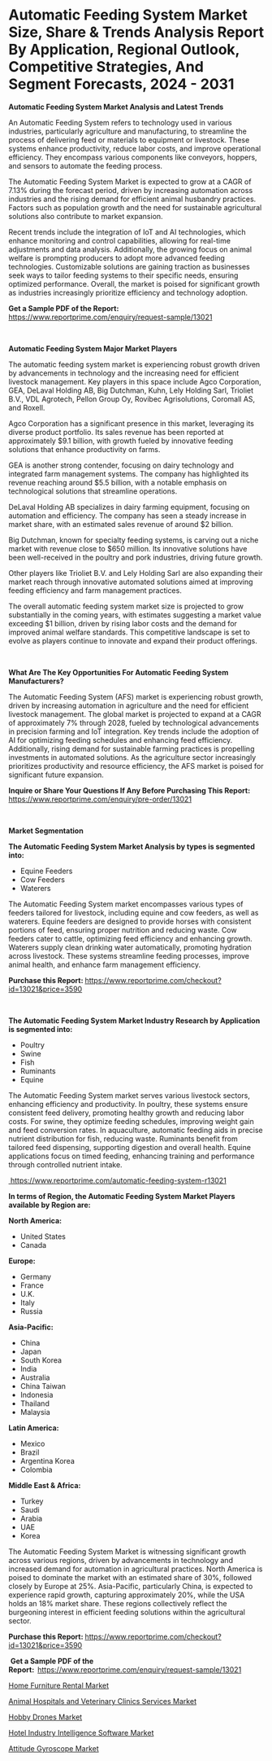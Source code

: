 <p><h1>Automatic Feeding System Market Size, Share & Trends Analysis Report By Application, Regional Outlook, Competitive Strategies, And Segment Forecasts, 2024 - 2031</h1></p><p><strong>Automatic Feeding System Market Analysis and Latest Trends</strong></p>
<p><p>An Automatic Feeding System refers to technology used in various industries, particularly agriculture and manufacturing, to streamline the process of delivering feed or materials to equipment or livestock. These systems enhance productivity, reduce labor costs, and improve operational efficiency. They encompass various components like conveyors, hoppers, and sensors to automate the feeding process.</p><p>The Automatic Feeding System Market is expected to grow at a CAGR of 7.13% during the forecast period, driven by increasing automation across industries and the rising demand for efficient animal husbandry practices. Factors such as population growth and the need for sustainable agricultural solutions also contribute to market expansion. </p><p>Recent trends include the integration of IoT and AI technologies, which enhance monitoring and control capabilities, allowing for real-time adjustments and data analysis. Additionally, the growing focus on animal welfare is prompting producers to adopt more advanced feeding technologies. Customizable solutions are gaining traction as businesses seek ways to tailor feeding systems to their specific needs, ensuring optimized performance. Overall, the market is poised for significant growth as industries increasingly prioritize efficiency and technology adoption.</p></p>
<p><strong>Get a Sample PDF of the Report:&nbsp;</strong> <a href="https://www.reportprime.com/enquiry/request-sample/13021?utm_campaign=24&utm_medium=2&utm_source=Github&utm_content=ia&utm_term=25112024&utm_id=automatic-feeding-system">https://www.reportprime.com/enquiry/request-sample/13021</a></p>
<p>&nbsp;</p>
<p><strong>Automatic Feeding System Major Market Players</strong></p>
<p><p>The automatic feeding system market is experiencing robust growth driven by advancements in technology and the increasing need for efficient livestock management. Key players in this space include Agco Corporation, GEA, DeLaval Holding AB, Big Dutchman, Kuhn, Lely Holding Sarl, Trioliet B.V., VDL Agrotech, Pellon Group Oy, Rovibec Agrisolutions, Coromall AS, and Roxell.</p><p>Agco Corporation has a significant presence in this market, leveraging its diverse product portfolio. Its sales revenue has been reported at approximately $9.1 billion, with growth fueled by innovative feeding solutions that enhance productivity on farms.</p><p>GEA is another strong contender, focusing on dairy technology and integrated farm management systems. The company has highlighted its revenue reaching around $5.5 billion, with a notable emphasis on technological solutions that streamline operations.</p><p>DeLaval Holding AB specializes in dairy farming equipment, focusing on automation and efficiency. The company has seen a steady increase in market share, with an estimated sales revenue of around $2 billion.</p><p>Big Dutchman, known for specialty feeding systems, is carving out a niche market with revenue close to $650 million. Its innovative solutions have been well-received in the poultry and pork industries, driving future growth.</p><p>Other players like Trioliet B.V. and Lely Holding Sarl are also expanding their market reach through innovative automated solutions aimed at improving feeding efficiency and farm management practices.</p><p>The overall automatic feeding system market size is projected to grow substantially in the coming years, with estimates suggesting a market value exceeding $1 billion, driven by rising labor costs and the demand for improved animal welfare standards. This competitive landscape is set to evolve as players continue to innovate and expand their product offerings.</p></p>
<p>&nbsp;</p>
<p><strong>What Are The Key Opportunities For Automatic Feeding System Manufacturers?</strong></p>
<p><p>The Automatic Feeding System (AFS) market is experiencing robust growth, driven by increasing automation in agriculture and the need for efficient livestock management. The global market is projected to expand at a CAGR of approximately 7% through 2028, fueled by technological advancements in precision farming and IoT integration. Key trends include the adoption of AI for optimizing feeding schedules and enhancing feed efficiency. Additionally, rising demand for sustainable farming practices is propelling investments in automated solutions. As the agriculture sector increasingly prioritizes productivity and resource efficiency, the AFS market is poised for significant future expansion.</p></p>
<p><strong>Inquire or Share Your Questions If Any Before Purchasing This Report:</strong> <a href="https://www.reportprime.com/enquiry/pre-order/13021?utm_campaign=24&utm_medium=2&utm_source=Github&utm_content=ia&utm_term=25112024&utm_id=automatic-feeding-system">https://www.reportprime.com/enquiry/pre-order/13021</a></p>
<p>&nbsp;</p>
<p><strong>Market Segmentation</strong></p>
<p><strong>The Automatic Feeding System Market Analysis by types is segmented into:</strong></p>
<p><ul><li>Equine Feeders</li><li>Cow Feeders</li><li>Waterers</li></ul></p>
<p><p>The Automatic Feeding System market encompasses various types of feeders tailored for livestock, including equine and cow feeders, as well as waterers. Equine feeders are designed to provide horses with consistent portions of feed, ensuring proper nutrition and reducing waste. Cow feeders cater to cattle, optimizing feed efficiency and enhancing growth. Waterers supply clean drinking water automatically, promoting hydration across livestock. These systems streamline feeding processes, improve animal health, and enhance farm management efficiency.</p></p>
<p><strong>Purchase this Report:&nbsp;</strong><a href="https://www.reportprime.com/checkout?id=13021&price=3590&utm_campaign=24&utm_medium=2&utm_source=Github&utm_content=ia&utm_term=25112024&utm_id=automatic-feeding-system">https://www.reportprime.com/checkout?id=13021&price=3590</a></p>
<p>&nbsp;</p>
<p><strong>The Automatic Feeding System Market Industry Research by Application is segmented into:</strong></p>
<p><ul><li>Poultry</li><li>Swine</li><li>Fish</li><li>Ruminants</li><li>Equine</li></ul></p>
<p><p>The Automatic Feeding System market serves various livestock sectors, enhancing efficiency and productivity. In poultry, these systems ensure consistent feed delivery, promoting healthy growth and reducing labor costs. For swine, they optimize feeding schedules, improving weight gain and feed conversion rates. In aquaculture, automatic feeding aids in precise nutrient distribution for fish, reducing waste. Ruminants benefit from tailored feed dispensing, supporting digestion and overall health. Equine applications focus on timed feeding, enhancing training and performance through controlled nutrient intake.</p></p>
<p><a href="https://www.reportprime.com/automatic-feeding-system-r13021?utm_campaign=24&utm_medium=2&utm_source=Github&utm_content=ia&utm_term=25112024&utm_id=automatic-feeding-system">&nbsp;https://www.reportprime.com/automatic-feeding-system-r13021</a></p>
<p><strong>In terms of Region, the Automatic Feeding System Market Players available by Region are:</strong></p>
<p>
    <p> <strong> North America: </strong>
        <ul>
            <li>United States</li>
            <li>Canada</li>
        </ul>
        </p> 
    <p> <strong> Europe: </strong>
        <ul>
            <li>Germany</li>
            <li>France</li>
            <li>U.K.</li>
            <li>Italy</li>
            <li>Russia</li>
        </ul>
        </p> 
    <p> <strong> Asia-Pacific: </strong>
        <ul>
            <li>China</li>
            <li>Japan</li>
            <li>South Korea</li>
            <li>India</li>
            <li>Australia</li>
            <li>China Taiwan</li>
            <li>Indonesia</li>
            <li>Thailand</li>
            <li>Malaysia</li>
        </ul>
        </p> 
    <p> <strong> Latin America: </strong>
        <ul>
            <li>Mexico</li>
            <li>Brazil</li>
            <li>Argentina Korea</li>
            <li>Colombia</li>
        </ul>
        </p> 
    <p> <strong> Middle East & Africa: </strong>
        <ul>
            <li>Turkey</li>
            <li>Saudi</li>
            <li>Arabia</li>
            <li>UAE</li>
            <li>Korea</li>
        </ul>
    </p>
    </p>
<p><p>The Automatic Feeding System Market is witnessing significant growth across various regions, driven by advancements in technology and increased demand for automation in agricultural practices. North America is poised to dominate the market with an estimated share of 30%, followed closely by Europe at 25%. Asia-Pacific, particularly China, is expected to experience rapid growth, capturing approximately 20%, while the USA holds an 18% market share. These regions collectively reflect the burgeoning interest in efficient feeding solutions within the agricultural sector.</p></p>
<p><strong>Purchase this Report: </strong><a href="https://www.reportprime.com/checkout?id=13021&price=3590&utm_campaign=24&utm_medium=2&utm_source=Github&utm_content=ia&utm_term=25112024&utm_id=automatic-feeding-system">https://www.reportprime.com/checkout?id=13021&price=3590</a></p>
<p>&nbsp;<strong>Get a Sample PDF of the Report:&nbsp;&nbsp;</strong><a href="https://www.reportprime.com/enquiry/request-sample/13021?utm_campaign=24&utm_medium=2&utm_source=Github&utm_content=ia&utm_term=25112024&utm_id=automatic-feeding-system">https://www.reportprime.com/enquiry/request-sample/13021</a></p>
<p><strong></strong></p>
<p><p><a href="https://www.linkedin.com/pulse/home-furniture-rentalmarket-analysis-forecastinggrowth-npnlc?utm_campaign=24&utm_medium=2&utm_source=Github&utm_content=ia&utm_term=25112024&utm_id=automatic-feeding-system">Home Furniture Rental Market</a></p><p><a href="https://issuu.com/reportprime-2/docs/animal-hospitals-and-veterinary-cli_cd7cc6430a2a19?utm_campaign=24&utm_medium=2&utm_source=Github&utm_content=ia&utm_term=25112024&utm_id=automatic-feeding-system">Animal Hospitals and Veterinary Clinics Services Market</a></p><p><a href="https://www.linkedin.com/pulse/hobby-drones-market-size-continuously-growing-cagr-105-oqoic?utm_campaign=24&utm_medium=2&utm_source=Github&utm_content=ia&utm_term=25112024&utm_id=automatic-feeding-system">Hobby Drones Market</a></p><p><a href="https://issuu.com/reportprime-2/docs/hotel-industry-intelligence-softwar_8f7b5b68b62b0e?utm_campaign=24&utm_medium=2&utm_source=Github&utm_content=ia&utm_term=25112024&utm_id=automatic-feeding-system">Hotel Industry Intelligence Software Market</a></p><p><a href="https://github.com/elizabethdagraca/Market-Research-Report-List-5/blob/main/attitude-gyroscope-market.md?utm_campaign=24&utm_medium=2&utm_source=Github&utm_content=ia&utm_term=25112024&utm_id=automatic-feeding-system">Attitude Gyroscope Market</a></p></p>